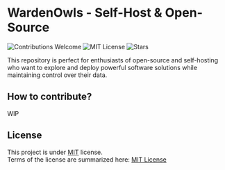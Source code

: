 # WardenOwls - Self-Host & Open-Source
![Contributions Welcome](https://img.shields.io/badge/contributions-welcome-brightgreen) ![MIT License](https://img.shields.io/badge/license-MIT-blue) ![Stars](https://img.shields.io/github/stars/Mich2334/self-host?style=social) 

This repository is perfect for enthusiasts of open-source and self-hosting who want to explore and deploy powerful software solutions while maintaining control over their data.

## How to contribute?
WIP

## License
This project is under [MIT](LICENSE) license. <br>
Terms of the license are summarized here: [MIT License](LICENSE)
